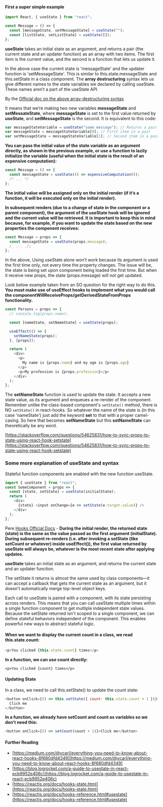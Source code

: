 #### First a super simple example

```js
import React, { useState } from "react";

const Message = () => {
  const [messageState, setMessageState] = useState("");
  const [listState, setListState] = useState([]);
};
```

**useState** takes an initial state as an argument, and returns a pair (the current state and an updater function) as an array with two items. The first item is the current value, and the second is a function that lets us update it.

In the above case the current state is 'messageState' and the updater function is 'setMessageState'. This is similar to this.state.messageState and this.setState in a class component. The **array destructuring** syntax lets us give different names to the state variables we declared by calling useState. These names aren’t a part of the useState API.

By the [Official doc on the above array-destructuring syntax](https://reactjs.org/docs/hooks-state.html#tip-what-do-square-brackets-mean)

It means that we’re making two new variables **messageState** and **setMessateState**, where **messageState** is set to the first value returned by **useState**, and **setMessageState** is the second. It is equivalent to this code:

```js
var messageStateVariable = useState("some message"); // Returns a pair
var messageState = messageStateVariable[0]; // First item in a pair
var setMessageState = messageStateVariable[1]; // Second item in a pair
```

**You can pass the initial value of the state variable as an argument directly, as shown in the previous example, or use a function to lazily initialize the variable (useful when the initial state is the result of an expensive computation):**

```js
const Message = () => {
  const messageState = useState(() => expensiveComputation());
  /* ... */
};
```

**The initial value will be assigned only on the initial render (if it’s a function, it will be executed only on the initial render).**

**In subsequent renders (due to a change of state in the component or a parent component), the argument of the useState hook will be ignored and the current value will be retrieved. It is important to keep this in mind because, for example, if you want to update the state based on the new properties the component receives:**

```js
const Message = props => {
  const messageState = useState(props.message);
  /_ ... _/;
};
```

In the above, Using useState alone won’t work because its argument is used the first time only, not every time the property changes. The issue will be, the state is being set upon component being loaded the first time. But when it receive new props, the state (props.message) will not get updated.

Look below example taken from an SO question for the right way to do this. **You must make use of useEffect hooks to implement what you would call the componentWillReceiveProps/getDerivedStateFromProps functionality.**

```js
const Persons = props => {
  // console.log(props.name);

  const [nameState, setNameState] = useState(props);

  useEffect(() => {
    setNameState(props);
  }, [props]);

  return (
    <div>
      <p>
        My name is {props.name} and my age is {props.age}
      </p>
      <p>My profession is {props.profession}</p>
    </div>
  );
};
```

The **setNameState** function is used to update the state. It accepts a new state value, as its argument and enqueues a re-render of the component. Remember unlike the class-based component's `setState()` method, there is NO `setState()` in react-hooks. So whatever the name of the state is (in this case 'nameState') just add the keyword **set** to that with a proper camel-casing. So here that becomes **setNameState** but this **setNameState** can theoretically be any word.

[https://stackoverflow.com/questions/54625831/how-to-sync-props-to-state-using-react-hook-setstate](https://stackoverflow.com/questions/54625831/how-to-sync-props-to-state-using-react-hook-setstate)

### Some more explanation of useState and syntax

Stateful function components are enabled with the new function useState.

```js
import { useState } from "react";
const SomeComponent = props => {
  const [state, setState] = useState(initialState);
  return (
    <div>
      {state} <input onChange={e => setState(e.target.value)} />
    </div>
  );
};
```

Pere [Hooks Official Docs](https://reactjs.org/docs/hooks-reference.html) - **During the initial render, the returned state (state) is the same as the value passed as the first argument (initialState). During subsequent re-renders (i.e. after invoking a setState (like setCount or whatever) inside useEffect()), the first value returned by useState will always be, whatever is the most recent state after applying updates.**

**useState** takes an initial state as an argument, and returns the current state and an updater function.

The setState it returns is almost the same used by class components—it can accept a callback that gets the current state as an argument, but it doesn't automatically merge top-level object keys.

Each call to useState is paired with a component, with its state persisting across renders. This means that you can call useState multiple times within a single function component to get multiple independent state values. Because the setState returned isn't scoped to a single component, we can define stateful behaviors independent of the component. This enables powerful new ways to abstract stateful logic.

#### When we want to display the current count in a class, we read this.state.count:

```js
<p>You clicked {this.state.count} times</p>
```

**In a function, we can use count directly:**

`<p>You clicked {count} times</p>`

#### Updating State

In a class, we need to call this.setState() to update the count state:

```js
<button onClick={() => this.setState({ count: this.state.count + 1 })}>
  Click me
</button>
```

**In a function, we already have setCount and count as variables so we don’t need this:**

```js
<button onClick={() => setCount(count + 1)}>Click me</button>
```

#### Further Reading

- [https://medium.com/@vcarl/everything-you-need-to-know-about-react-hooks-8f680dfd4349](https://medium.com/@vcarl/everything-you-need-to-know-about-react-hooks-8f680dfd4349)
- [https://blog.logrocket.com/a-guide-to-usestate-in-react-ecb9952e406c](https://blog.logrocket.com/a-guide-to-usestate-in-react-ecb9952e406c)
- [https://reactjs.org/docs/hooks-state.html](https://reactjs.org/docs/hooks-state.html)
- [https://reactjs.org/docs/hooks-reference.html#usestate](https://reactjs.org/docs/hooks-reference.html#usestate)
